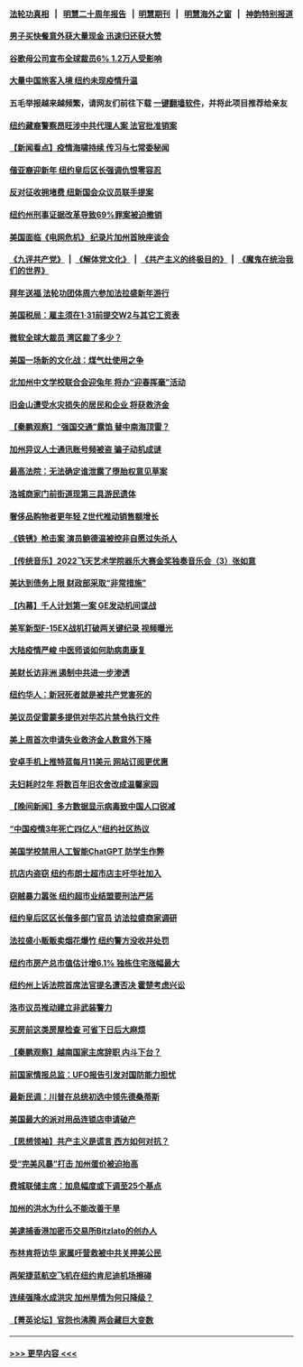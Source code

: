#### [法轮功真相](https://github.com/gfw-breaker/truth/blob/master/README.md?t=0) &nbsp;&nbsp;|&nbsp;&nbsp; [明慧二十周年报告](https://github.com/gfw-breaker/mh-reports/blob/master/README.md?t=0) &nbsp;&nbsp;|&nbsp;&nbsp;[明慧期刊](https://github.com/gfw-breaker/mh-qikan) &nbsp;&nbsp;|&nbsp;&nbsp; [明慧海外之窗](https://github.com/gfw-breaker/mh-news/blob/master/README.md?t=0) &nbsp;&nbsp;|&nbsp;&nbsp; [神韵特别报道](https://github.com/gfw-breaker/mh-news/blob/master/shenyun.md?t=0)
#### [男子买快餐意外获大量现金 迅速归还获大赞](../pages/nsc412/n13911583.md?t=01210043) 
#### [谷歌母公司宣布全球裁员6% 1.2万人受影响](../pages/nsc412/n13911901.md?t=01210043) 
#### [大量中国旅客入境 纽约未现疫情升温](../pages/nsc412/n13911489.md?t=01210043) 
#### 五毛举报越来越频繁，请网友们前往下载 [一键翻墙软件](https://github.com/gfw-breaker/ssr-accounts)，并将此项目推荐给亲友
#### [纽约藏裔警察昂旺涉中共代理人案 法官批准销案](../pages/nsc412/n13911484.md?t=01210043) 
#### [【新闻看点】疫情海啸持续 传习与七常委秘闻](../pages/nsc412/n13911302.md?t=01210043) 
#### [偕亚裔迎新年 纽约皇后区长强调仇恨零容忍](../pages/nsc412/n13911461.md?t=01210043) 
#### [反对征收拥堵费 纽新国会众议员联手提案](../pages/nsc412/n13911449.md?t=01210043) 
#### [纽约州刑事证据改革导致69%罪案被迫撤销](../pages/nsc412/n13911452.md?t=01210043) 
#### [美国面临《电网危机》 纪录片加州首映座谈会](../pages/nsc412/n13911497.md?t=01210043) 
#### [《九评共产党》](https://github.com/begood0513/9ping.md/blob/master/README.md) &nbsp;|&nbsp; [《解体党文化》](../../../../jtdwh.md/blob/master/README.md)  &nbsp;|&nbsp; [《共产主义的终极目的》](../../../../gczydzjmd.md/blob/master/README.md) &nbsp;|&nbsp; [《魔鬼在统治我们的世界》](../../../../mgztzwmdsj.md/blob/master/README.md) 
#### [拜年送福 法轮功团体周六参加法拉盛新年游行](../pages/nsc412/n13911486.md?t=01210043) 
#### [美国税局：雇主须在1‧31前提交W2与其它工资表](../pages/nsc412/n13910508.md?t=01210043) 
#### [微软全球大裁员 湾区裁了多少？](../pages/nsc412/n13911443.md?t=01210043) 
#### [美国一场新的文化战：煤气灶使用之争](../pages/nsc412/n13911330.md?t=01210043) 
#### [北加州中文学校联合会迎兔年 将办“迎春挥毫”活动](../pages/nsc412/n13911406.md?t=01210043) 
#### [旧金山遭受水灾损失的居民和企业 将获救济金](../pages/nsc412/n13911395.md?t=01210043) 
#### [【秦鹏观察】“强国交通”露馅 替中南海顶雷？](../pages/nsc412/n13911339.md?t=01210043) 
#### [加州异议人士通讯账号频被盗 骗子动机成谜](../pages/nsc412/n13911364.md?t=01210043) 
#### [最高法院：无法确定谁泄露了堕胎权意见草案](../pages/nsc412/n13911262.md?t=01210043) 
#### [洛城商家门前街道现第三具游民遗体](../pages/nsc412/n13911323.md?t=01210043) 
#### [奢侈品购物者更年轻 Z世代推动销售额增长](../pages/nsc412/n13911305.md?t=01210043) 
#### [《铁锈》枪击案 演员鲍德温被控非自愿过失杀人](../pages/nsc412/n13911304.md?t=01210043) 
#### [【传统音乐】2022飞天艺术学院器乐大赛金奖独奏音乐会（3）张如意](../pages/nsc412/n13911172.md?t=01210043) 
#### [美达到债务上限 财政部采取“非常措施”](../pages/nsc412/n13911210.md?t=01210043) 
#### [【内幕】千人计划第一案 GE发动机间谍战](../pages/nsc412/n13910609.md?t=01210043) 
#### [美军新型F-15EX战机打破两关键纪录 视频曝光](../pages/nsc412/n13911211.md?t=01210043) 
#### [大陆疫情严峻 中医师谈如何助病患康复](../pages/nsc412/n13911237.md?t=01210043) 
#### [美财长访非洲 遏制中共进一步渗透](../pages/nsc412/n13911106.md?t=01210043) 
#### [纽约华人：新冠死者就是被共产党害死的](../pages/nsc412/n13911178.md?t=01210043) 
#### [美议员促雷蒙多提供对华芯片禁令执行文件](../pages/nsc412/n13911148.md?t=01210043) 
#### [美上周首次申请失业救济金人数意外下降](../pages/nsc412/n13911135.md?t=01210043) 
#### [安卓手机上推特蓝每月11美元 网站订阅更优惠](../pages/nsc412/n13911120.md?t=01210043) 
#### [夫妇耗时2年 将数百年旧农舍改成温馨家园](../pages/nsc412/n13910675.md?t=01210043) 
#### [【晚间新闻】多方数据显示病毒致中国人口锐减](../pages/nsc412/n13910918.md?t=01210043) 
#### [“中国疫情3年死亡四亿人”纽约社区热议](../pages/nsc412/n13909776.md?t=01210043) 
#### [美国学校禁用人工智能ChatGPT 防学生作弊](../pages/nsc412/n13910486.md?t=01210043) 
#### [抗店内盗窃 纽约布朗士超市店主吁华社加入](../pages/nsc412/n13910559.md?t=01210043) 
#### [窃贼暴力嚣张 纽约超市业结盟要刑法严惩](../pages/nsc412/n13910539.md?t=01210043) 
#### [纽约皇后区区长偕多部门官员 访法拉盛商家调研](../pages/nsc412/n13910582.md?t=01210043) 
#### [法拉盛小贩贩卖烟花爆竹 纽约警方没收并处罚](../pages/nsc412/n13910579.md?t=01210043) 
#### [纽约市房产总市值估计增6.1% 独栋住宅涨幅最大](../pages/nsc412/n13910543.md?t=01210043) 
#### [纽约州上诉法院首席法官提名遭否决 霍楚考虑兴讼](../pages/nsc412/n13910549.md?t=01210043) 
#### [洛市议员推动建立非武装警力](../pages/nsc412/n13910530.md?t=01210043) 
#### [买房前这类房屋检查 可省下日后大麻烦](../pages/nsc412/n13910527.md?t=01210043) 
#### [【秦鹏观察】越南国家主席辞职 内斗下台？](../pages/nsc412/n13910321.md?t=01210043) 
#### [前国家情报总监：UFO报告引发对国防能力担忧](../pages/nsc412/n13910413.md?t=01210043) 
#### [最新民调：川普在总统初选中领先德桑蒂斯](../pages/nsc412/n13910351.md?t=01210043) 
#### [美国最大的派对用品连锁店申请破产](../pages/nsc412/n13910368.md?t=01210043) 
#### [【思想领袖】共产主义是谎言 西方如何对抗？](../pages/nsc412/n13879158.md?t=01210043) 
#### [受“完美风暴”打击 加州蛋价被迫抬高](../pages/nsc412/n13910385.md?t=01210043) 
#### [费城联储主席：加息幅度或下调至25个基点](../pages/nsc412/n13910356.md?t=01210043) 
#### [加州的洪水为什么不能改善干旱](../pages/nsc412/n13910231.md?t=01210043) 
#### [美逮捕香港加密币交易所Bitzlato的创办人](../pages/nsc412/n13910261.md?t=01210043) 
#### [布林肯将访华 家属吁营救被中共关押美公民](../pages/nsc412/n13910252.md?t=01210043) 
#### [两架捷蓝航空飞机在纽约肯尼迪机场擦碰](../pages/nsc412/n13910301.md?t=01210043) 
#### [连续强降水成洪灾 加州旱情为何只降级？](../pages/nsc412/n13910308.md?t=01210043) 
#### [【菁英论坛】官怨也沸腾 两会藏巨大变数](../pages/nsc412/n13907061.md?t=01210043) 

----
#### [ >>> 更早内容 <<< ](../indexes/nsc412-earlier.md)
